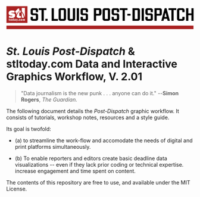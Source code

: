 ![](banner-color.png)
# *St. Louis Post-Dispatch* & stltoday.com Data and Interactive Graphics Workflow, V. 2.01

> "Data journalism is the new punk . . . anyone can do it."
    --**Simon Rogers**, *The Guardian.*


The following document details the *Post-Dispatch* graphic workflow. It consists of tutorials, workshop notes, resources and a style guide. 

Its goal is twofold: 
+ (a) to streamline the work-flow and accomodate the needs of digital and print platforms simultaneously.

+ (b) To enable reporters and editors create basic deadline data visualizations -- even if they lack prior coding or technical expertise.  increase engagement and time spent on content.

The contents of this repository are free to use, and available under the MIT License.
